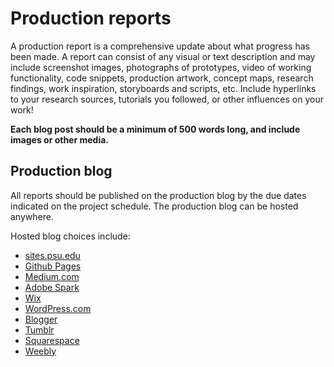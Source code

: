 # Production reports

A production report is a comprehensive update about what progress has been made. A report can consist of any visual or text description and may include screenshot images, photographs of prototypes, video of working functionality, code snippets, production artwork, concept maps, research findings, work inspiration, storyboards and scripts, etc. Include hyperlinks to your research sources, tutorials you followed, or other influences on your work!

**Each blog post should be a minimum of 500 words long, and include images or other media.**

## Production blog

All reports should be published on the production blog by the due dates indicated on the project schedule. The production blog can be hosted anywhere.

Hosted blog choices include:

* [sites.psu.edu](https://sites.psu.edu)
* [Github Pages](https://pages.github.com/)
* [Medium.com](http://medium.com)
* [Adobe Spark](https://spark.adobe.com/)
* [Wix](https://www.wix.com/)
* [WordPress.com](http://wordpress.com)
* [Blogger](https://www.blogger.com)
* [Tumblr](https://www.tumblr.com/)
* [Squarespace](http://squarespace.com)
* [Weebly](https://www.weebly.com/)



